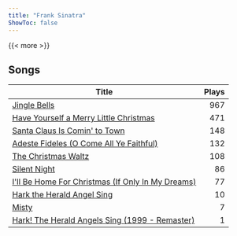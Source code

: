 ```yaml
---
title: "Frank Sinatra"
ShowToc: false
---
```


{{< more >}}

## Songs
Title | Plays 
----- | -----: 
[Jingle Bells](/songs/jingle-bells) | 967
[Have Yourself a Merry Little Christmas](/songs/have-yourself-a-merry-little-christmas) | 471
[Santa Claus Is Comin' to Town](/songs/santa-claus-is-comin-to-town) | 148
[Adeste Fideles (O Come All Ye Faithful)](/songs/adeste-fideles-o-come-all-ye-faithful) | 132
[The Christmas Waltz](/songs/the-christmas-waltz) | 108
[Silent Night](/songs/silent-night) | 86
[I'll Be Home For Christmas (If Only In My Dreams)](/songs/ill-be-home-for-christmas-if-only-in-my-dreams) | 77
[Hark the Herald Angel Sing](/songs/hark-the-herald-angel-sing) | 10
[Misty](/songs/misty) | 7
[Hark! The Herald Angels Sing (1999 - Remaster)](/songs/hark-the-herald-angels-sing) | 1

